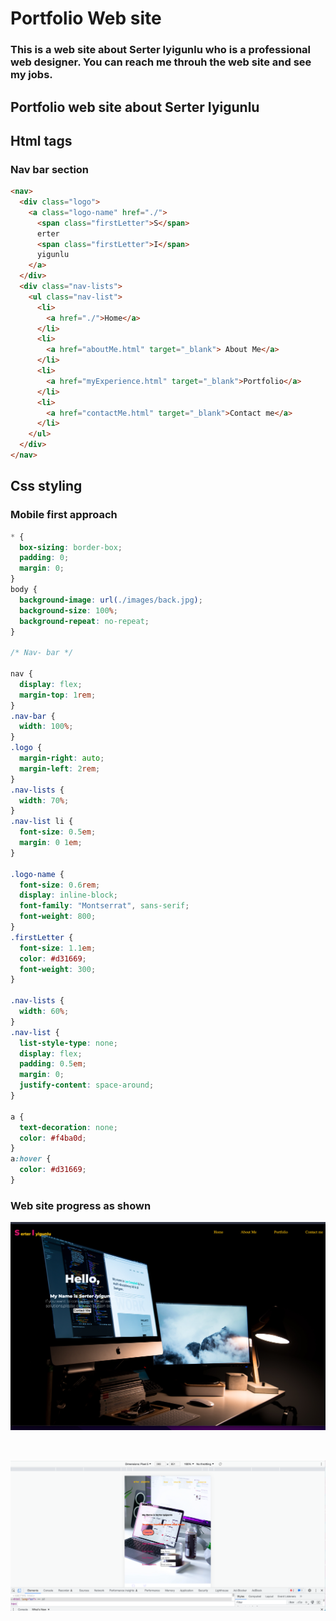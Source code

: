 # Portfolio Web site

### This is a web site about Serter Iyigunlu who is a professional web designer. You can reach me throuh the web site and see my jobs.

## Portfolio web site about Serter Iyigunlu

## Html tags

### Nav bar section

```html
<nav>
  <div class="logo">
    <a class="logo-name" href="./">
      <span class="firstLetter">S</span>
      erter
      <span class="firstLetter">I</span>
      yigunlu
    </a>
  </div>
  <div class="nav-lists">
    <ul class="nav-list">
      <li>
        <a href="./">Home</a>
      </li>
      <li>
        <a href="aboutMe.html" target="_blank"> About Me</a>
      </li>
      <li>
        <a href="myExperience.html" target="_blank">Portfolio</a>
      </li>
      <li>
        <a href="contactMe.html" target="_blank">Contact me</a>
      </li>
    </ul>
  </div>
</nav>
```

## Css styling

### Mobile first approach

```css
* {
  box-sizing: border-box;
  padding: 0;
  margin: 0;
}
body {
  background-image: url(./images/back.jpg);
  background-size: 100%;
  background-repeat: no-repeat;
}

/* Nav- bar */

nav {
  display: flex;
  margin-top: 1rem;
}
.nav-bar {
  width: 100%;
}
.logo {
  margin-right: auto;
  margin-left: 2rem;
}
.nav-lists {
  width: 70%;
}
.nav-list li {
  font-size: 0.5em;
  margin: 0 1em;
}

.logo-name {
  font-size: 0.6rem;
  display: inline-block;
  font-family: "Montserrat", sans-serif;
  font-weight: 800;
}
.firstLetter {
  font-size: 1.1em;
  color: #d31669;
  font-weight: 300;
}

.nav-lists {
  width: 60%;
}
.nav-list {
  list-style-type: none;
  display: flex;
  padding: 0.5em;
  margin: 0;
  justify-content: space-around;
}

a {
  text-decoration: none;
  color: #f4ba0d;
}
a:hover {
  color: #d31669;
}
```

### Web site progress as shown

![Website progress](./screenshots/first.png)

<br>

![Website second view](./screenshots/second.png)
